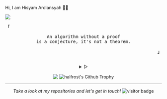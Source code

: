 Hi, I am Hisyam Ardiansyah 👨‍💻

![](https://github.com/halfrost/halfrost/blob/master/icons/header_.png)

<p align="left"><b><samp>「</samp></b></p>
  <p align="center">
    <samp>
      An algorithm without a proof<br>
      is a conjecture, it's not a theorem.<br>
    </samp>
  </p>
<p align="right"><b><samp>」</samp></b></p>

<br>

<details align="center">
<summary> &#9655;</summary>

<h2></h2><br>
<p align="center">
  <samp>
    [<a href="https://twitter.com/Syam0x" target="_blank">twitter</a>]
    [<a href="https://t.me/oxsyam" target="_blank">telegram</a>]
    [<a href="mailto:0xSyam@pm.me" target="_blank">mail</a>]
  </samp>
</p>

<h2></h2><br>

```sh
curl -s https://github.com/fzn0x.gpg | gpg --import
```

```sh
curl https://github.com/fzn0x.keys | tee -a ~/.ssh/authorized_keys
```

```sh
curl -i https://api.github.com/users/fzn0x/keys
```

</details>

<p align="center">
<img align="center" src="https://github-readme-stats.vercel.app/api/top-langs/?username=0xSyam&hide_langs_below=1&theme=radical&line_height=27&layout=compact" />
<img align="center" src="https://github-profile-trophy.vercel.app/?username=0xSyam&column=7&theme=dracula" alt="halfrost's Github Trophy" />
</p>

</details>
  
<hr>
<p align="center">
  <i>Take a look at my repositories and let's get in touch!</i>
<img src="https://visitor-badge.laobi.icu/badge?page_id=0xSyam.0xSyam" alt="visitor badge"/>       
</p>

</p>
  

